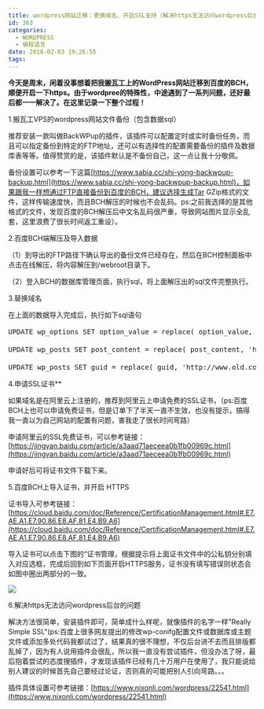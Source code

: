 ```yaml
---
title: wordpress网站迁移：更换域名、开启SSL支持（解决https无法访问wordpress后台的问题）
id: 363
categories:
  - WORDPRESS
  - 编程语言
date: 2018-02-03 19:26:55
tags:
---
```


**今天是周末，闲着没事想着把我搬瓦工上的WordPress网站迁移到百度的BCH，顺便开启一下https。由于wordpree的特殊性，中途遇到了一系列问题，还好最后都一一解决了。在这里记录一下整个过程！** 


1.搬瓦工VPS的wordpress网站文件备份（包含数据sql）

推荐安装一款叫做BackWPup的插件，该插件可以配置定时或实时备份任务，而且可以指定备份到特定的FTP地址，还可以有选择性的配置需要备份的插件及数据库表等等。值得赞赏的是，该插件默认是不备份自己，这一点让我十分敬佩。

备份设置可以参考一下这篇</span>[https://www.sabia.cc/shi-yong-backwpup-backup.html](https://www.sabia.cc/shi-yong-backwpup-backup.html)，如果跟我一样想通过FTP直接备份到百度的BCH，建议选择生成Tar GZip格式的文件，这样传输速度快，而且BCH解压的时候也不会乱码。ps:之前我选择的是其他格式的文件，发现百度的BCH解压后中文名乱码很严重，导致网站图片显示全乱套，这里浪费了很长时间返工重设）。




2.百度BCH端解压及导入数据

（1）到导出的FTP路径下确认导出的备份文件已经存在，然后在BCH控制面板中点击在线解压，将内容解压到/webroot目录下。</span></span> 

（2）登入BCH的数据库管理页面，执行sql，将上面解压出的sql文件完整执行。</span>



3.替换域名

在上面的数据导入完成后，执行如下sql语句

<pre class="prettyprint lang-js">UPDATE wp_options SET option_value = replace( option_value, 'http://www.old.com', 'http://www.new.com' ) WHERE option_name = 'home' OR option_name = 'siteurl';# 注意替换成自己的新旧域名。

UPDATE wp_posts SET post_content = replace( post_content, 'http://www.old.com', 'http://www.new.com' ) ;#  注意替换成自己的新旧域名。

UPDATE wp_posts SET guid = replace( guid, 'http://www.old.com', 'http://www.new.com' ) ;# 注意替换成自己的新旧域名。</pre>

4.申请SSL证书</span>**</span></span></span> 

如果域名是在阿里云上注册的，推荐到阿里云上申请免费的SSL证书，（ps:百度BCH上也可以申请免费证书，但是订单下了半天一直不生效，也没有提示，搞得我一直以为自己网站的配置有问题，害我走了很长时间弯路）

申请阿里云的SSL免费证书，可以参考链接：[https://jingyan.baidu.com/article/a3aad71aeceea0b1fb00969c.html](https://jingyan.baidu.com/article/a3aad71aeceea0b1fb00969c.html)

申请好后可将证书文件下载下来。

5.百度BCH上导入证书，并开启 HTTPS

证书导入可参考链接：[https://cloud.baidu.com/doc/Reference/CertificationManagement.html#.E7.AE.A1.E7.90.86.E8.AF.81.E4.B9.A6](https://cloud.baidu.com/doc/Reference/CertificationManagement.html#.E7.AE.A1.E7.90.86.E8.AF.81.E4.B9.A6)

导入证书可以点击下图的“证书管理，根据提示将上面证书文件中的公私钥分别填入对应选框，完成后回到如下页面开启HTTPS服务，证书没有填写错误则状态会如图中圈出两部分的一致。

![](http://www.xiajunyi.com/wp-content/uploads/2018/02/Bu_Huo.jpg) 

6.解决https无法访问wordpress后台的问题 

解决方法很简单，安装插件即可，简单成什么样呢，就像插件的名字一样"Really Simple SSL"(ps:百度上很多网友提出的修改wp-conifg配置文件或数据库或主题文件或添加多处代码我都试过了，结果真的很不理想，不仅后台进不去而且排版都乱掉了，因为有人说用插件会很乱，所以我一直没有尝试插件，但没办法了呀，最后抱着尝试的态度搜插件，才发现该插件已经有几十万用户在使用了，我只能说给别人建议的时候首先自己要经过论证，否则真的可能把别人引向弯路。。。

插件具体设置可参考链接：</span>[https://www.nixonli.com/wordpress/22541.html](https://www.nixonli.com/wordpress/22541.html) 

	